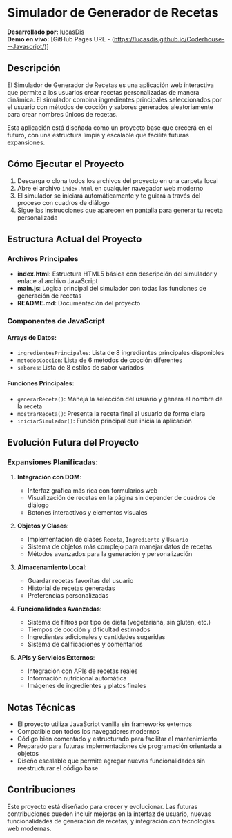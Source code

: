 # Simulador de Generador de Recetas

**Desarrollado por:** [lucasDis](https://github.com/lucasDis)  
**Demo en vivo:** [GitHub Pages URL - (https://lucasdis.github.io/Coderhouse---Javascript/)]

## Descripción

El Simulador de Generador de Recetas es una aplicación web interactiva que permite a los usuarios crear recetas personalizadas de manera dinámica. El simulador combina ingredientes principales seleccionados por el usuario con métodos de cocción y sabores generados aleatoriamente para crear nombres únicos de recetas.

Esta aplicación está diseñada como un proyecto base que crecerá en el futuro, con una estructura limpia y escalable que facilite futuras expansiones.

## Cómo Ejecutar el Proyecto

1. Descarga o clona todos los archivos del proyecto en una carpeta local
2. Abre el archivo `index.html` en cualquier navegador web moderno
3. El simulador se iniciará automáticamente y te guiará a través del proceso con cuadros de diálogo
4. Sigue las instrucciones que aparecen en pantalla para generar tu receta personalizada

## Estructura Actual del Proyecto

### Archivos Principales

- **index.html**: Estructura HTML5 básica con descripción del simulador y enlace al archivo JavaScript
- **main.js**: Lógica principal del simulador con todas las funciones de generación de recetas
- **README.md**: Documentación del proyecto

### Componentes de JavaScript

#### Arrays de Datos:
- `ingredientesPrincipales`: Lista de 8 ingredientes principales disponibles
- `metodosCoccion`: Lista de 6 métodos de cocción diferentes
- `sabores`: Lista de 8 estilos de sabor variados

#### Funciones Principales:
- `generarReceta()`: Maneja la selección del usuario y genera el nombre de la receta
- `mostrarReceta()`: Presenta la receta final al usuario de forma clara
- `iniciarSimulador()`: Función principal que inicia la aplicación

## Evolución Futura del Proyecto

### Expansiones Planificadas:

1. **Integración con DOM**: 
   - Interfaz gráfica más rica con formularios web
   - Visualización de recetas en la página sin depender de cuadros de diálogo
   - Botones interactivos y elementos visuales

2. **Objetos y Clases**:
   - Implementación de clases `Receta`, `Ingrediente` y `Usuario`
   - Sistema de objetos más complejo para manejar datos de recetas
   - Métodos avanzados para la generación y personalización

3. **Almacenamiento Local**:
   - Guardar recetas favoritas del usuario
   - Historial de recetas generadas
   - Preferencias personalizadas

4. **Funcionalidades Avanzadas**:
   - Sistema de filtros por tipo de dieta (vegetariana, sin gluten, etc.)
   - Tiempos de cocción y dificultad estimados
   - Ingredientes adicionales y cantidades sugeridas
   - Sistema de calificaciones y comentarios

5. **APIs y Servicios Externos**:
   - Integración con APIs de recetas reales
   - Información nutricional automática
   - Imágenes de ingredientes y platos finales

## Notas Técnicas

- El proyecto utiliza JavaScript vanilla sin frameworks externos
- Compatible con todos los navegadores modernos
- Código bien comentado y estructurado para facilitar el mantenimiento
- Preparado para futuras implementaciones de programación orientada a objetos
- Diseño escalable que permite agregar nuevas funcionalidades sin reestructurar el código base

## Contribuciones

Este proyecto está diseñado para crecer y evolucionar. Las futuras contribuciones pueden incluir mejoras en la interfaz de usuario, nuevas funcionalidades de generación de recetas, y integración con tecnologías web modernas.
